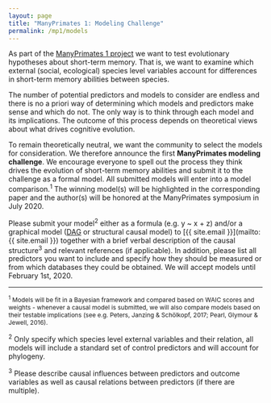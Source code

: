 ```yaml
---
layout: page
title: "ManyPrimates 1: Modeling Challenge"
permalink: /mp1/models
---
```


As part of the [ManyPrimates 1 project](/mp1) we want to test evolutionary hypotheses about short-term memory. That is, we want to examine which external (social, ecological) species level variables account for differences in short-term memory abilities between species. 

The number of potential predictors and models to consider are endless and there is no a priori way of determining which models and predictors make sense and which do not. The only way is to think through each model and its implications. The outcome of this process depends on theoretical views about what drives cognitive evolution.

To remain theoretically neutral, we want the community to select the models for consideration. We therefore announce the first **ManyPrimates modeling challenge**. We encourage everyone to spell out the process they think drives the evolution of short-term memory abilities and submit it to the challenge as a formal model. All submitted models will enter into a model comparison.<sup>1</sup> The winning model(s) will be highlighted in the corresponding paper and the author(s) will be honored at the ManyPrimates symposium in July 2020. 

Please submit your model<sup>2</sup> either as a formula (e.g. y ~ x + z) and/or a graphical model ([DAG](https://en.wikipedia.org/wiki/Directed_acyclic_graph) or structural causal model) to [{{ site.email }}](mailto:{{ site.email }}) together with a brief verbal description of the causal structure<sup>3</sup> and relevant references (if applicable). In addition, please list all predictors you want to include and specify how they should be measured or from which databases they could be obtained. We will accept models until February 1st, 2020.

***

<p style="font-size: .75rem;">
<sup>1</sup> Models will be fit in a Bayesian framework and compared based on WAIC scores and weights - whenever a causal model is submitted, we will also compare models based on their testable implications (see e.g. Peters, Janzing & Schölkopf, 2017; Pearl, Glymour & Jewell, 2016).<br/>

<sup>2</sup> Only specify which species level external variables and their relation, all models will include a standard set of control predictors and will account for phylogeny.<br/>

<sup>3</sup> Please describe causal influences between predictors and outcome variables as well as causal relations between predictors (if there are multiple).<br/>
</p>